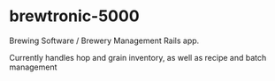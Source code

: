 brewtronic-5000
===============

Brewing Software / Brewery Management Rails app.

Currently handles hop and grain inventory, as well as recipe and batch management
